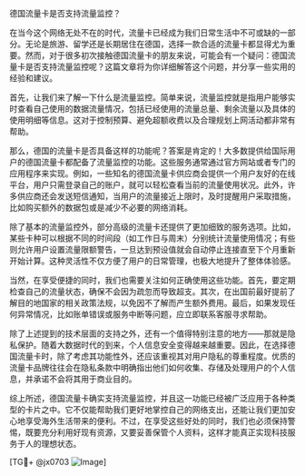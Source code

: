 德国流量卡是否支持流量监控？

在当今这个网络无处不在的时代，流量卡已经成为我们日常生活中不可或缺的一部分。无论是旅游、留学还是长期居住在德国，选择一款合适的流量卡都显得尤为重要。然而，对于很多初次接触德国流量卡的朋友来说，可能会有一个疑问：德国流量卡是否支持流量监控呢？这篇文章将为你详细解答这个问题，并分享一些实用的经验和建议。

首先，让我们来了解一下什么是流量监控。简单来说，流量监控就是指用户能够实时查看自己使用的数据流量情况，包括已经使用的流量总量、剩余流量以及具体的使用明细等信息。这对于控制预算、避免超额收费以及合理规划上网活动都非常有帮助。

那么，德国的流量卡是否具备这样的功能呢？答案是肯定的！大多数提供给国际用户的德国流量卡都配备了流量监控的功能。这些服务通常通过官方网站或者专门的应用程序来实现。例如，一些知名的德国流量卡供应商会提供一个用户友好的在线平台，用户只需登录自己的账户，就可以轻松查看当前的流量使用状况。此外，许多供应商还会发送短信通知，当用户的流量接近上限时，及时提醒用户采取措施，比如购买额外的数据包或是减少不必要的网络消耗。

除了基本的流量监控外，部分高级的流量卡还提供了更加细致的服务选项。比如，某些卡种可以根据不同的时间段（如工作日与周末）分别统计流量使用情况；有些则允许用户设置流量限额警告，一旦达到预设值就会自动停止连接直至下个月重新开始计算。这种灵活性不仅方便了用户的日常管理，也极大地提升了整体体验感。

当然，在享受便捷的同时，我们也需要关注如何正确使用这些功能。首先，要定期检查自己的流量状态，确保不会因为疏忽而导致超支。其次，在出国前最好提前了解目的地国家的相关政策法规，以免因不了解而产生额外费用。最后，如果发现任何异常情况，比如账单错误或服务中断等问题，应立即联系客服寻求帮助。

除了上述提到的技术层面的支持之外，还有一个值得特别注意的地方——那就是隐私保护。随着大数据时代的到来，个人信息安全变得越来越重要。因此，在选择德国流量卡时，除了考虑其功能性外，还应该重视其对用户隐私的尊重程度。优质的流量卡品牌往往会在隐私条款中明确指出他们如何收集、存储及处理用户的个人信息，并承诺不会将其用于商业目的。

综上所述，德国流量卡确实支持流量监控，并且这一功能已经被广泛应用于各种类型的卡片之中。它不仅能帮助我们更好地掌控自己的网络支出，还能让我们更加安心地享受海外生活带来的便利。不过，在享受这些好处的同时，我们也必须保持警惕，既要充分利用好现有资源，又要妥善保管个人资料，这样才能真正实现科技服务于人的理想状态。

[TG💪+ @jx0703 ![Image](https://github.com/user-attachments/assets/dbca1d08-cadb-493c-b0ec-ad6f7a83f270)]